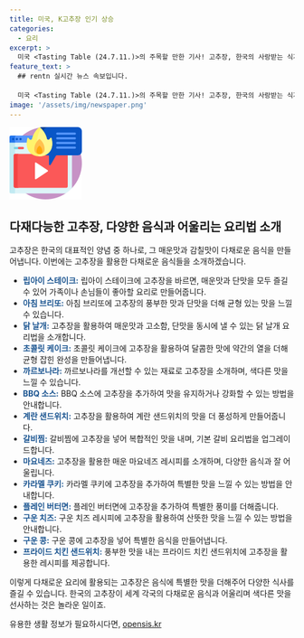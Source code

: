 ```yaml
---
title: 미국, K고추장 인기 상승
categories:
  - 요리
excerpt: >
  미국 <Tasting Table (24.7.11.)>의 주목할 만한 기사! 고추장, 한국의 사랑받는 식재료 중 하나로 소개됐는데, 고추장은 고기 요리부터 디저트까지 다양한 요리에 사용될 수 있어. 립아이 스테이크, BBQ 소스, 갈비찜에 이르기까지 고추장의 활용법을 알아보자. 놀라운 요리 조합으로 새로운 맛을 경험해보세요! ※정책브리핑 출처※
feature_text: >
  ## rentn 실시간 뉴스 속보입니다.

  미국 <Tasting Table (24.7.11.)>의 주목할 만한 기사! 고추장, 한국의 사랑받는 식재료 중 하나로 소개됐는데, 고추장은 고기 요리부터 디저트까지 다양한 요리에 사용될 수 있어. 립아이 스테이크, BBQ 소스, 갈비찜에 이르기까지 고추장의 활용법을 알아보자. 놀라운 요리 조합으로 새로운 맛을 경험해보세요! ※정책브리핑 출처※
image: '/assets/img/newspaper.png'
---
```


<p><img src="/assets/img/news.png" alt="rentncar 속보" /></p>

<h2 data-ke-size="size26">다재다능한 고추장, 다양한 음식과 어울리는 요리법 소개</h2>

<p>고추장은 한국의 대표적인 양념 중 하나로, 그 매운맛과 감칠맛이 다채로운 음식을 만들어냅니다. 이번에는 고추장을 활용한 다채로운 음식들을 소개하겠습니다.</p>

<ul>
<li><b><span style="color: #1a5490;">립아이 스테이크:</span></b> 립아이 스테이크에 고추장을 바르면, 매운맛과 단맛을 모두 즐길 수 있어 가족이나 손님들이 좋아할 요리로 만들어줍니다.</li>
<li><b><span style="color: #1a5490;">아침 브리또:</span></b> 아침 브리또에 고추장의 풍부한 맛과 단맛을 더해 균형 있는 맛을 느낄 수 있습니다.</li>
<li><b><span style="color: #1a5490;">닭 날개:</span></b> 고추장을 활용하여 매운맛과 고소함, 단맛을 동시에 낼 수 있는 닭 날개 요리법을 소개합니다.</li>
<li><b><span style="color: #1a5490;">초콜릿 케이크:</span></b> 초콜릿 케이크에 고추장을 활용하여 달콤한 맛에 약간의 열을 더해 균형 잡힌 완성을 만들어냅니다.</li>
<li><b><span style="color: #1a5490;">까르보나라:</span></b> 까르보나라를 개선할 수 있는 재료로 고추장을 소개하며, 색다른 맛을 느낄 수 있습니다.</li>
<li><b><span style="color: #1a5490;">BBQ 소스:</span></b> BBQ 소스에 고추장을 추가하여 맛을 유지하거나 강화할 수 있는 방법을 안내합니다.</li>
<li><b><span style="color: #1a5490;">계란 샌드위치:</span></b> 고추장을 활용하여 계란 샌드위치의 맛을 더 풍성하게 만들어줍니다.</li>
<li><b><span style="color: #1a5490;">갈비찜:</span></b> 갈비찜에 고추장을 넣어 복합적인 맛을 내며, 기본 갈비 요리법을 업그레이드합니다.</li>
<li><b><span style="color: #1a5490;">마요네즈:</span></b> 고추장을 활용한 매운 마요네즈 레시피를 소개하며, 다양한 음식과 잘 어울립니다.</li>
<li><b><span style="color: #1a5490;">카라멜 쿠키:</span></b> 카라멜 쿠키에 고추장을 추가하여 특별한 맛을 느낄 수 있는 방법을 안내합니다.</li>
<li><b><span style="color: #1a5490;">플레인 버터면:</span></b> 플레인 버터면에 고추장을 추가하여 특별한 풍미를 더해줍니다.</li>
<li><b><span style="color: #1a5490;">구운 치즈:</span></b> 구운 치즈 레시피에 고추장을 활용하여 산뜻한 맛을 느낄 수 있는 방법을 안내합니다.</li>
<li><b><span style="color: #1a5490;">구운 콩:</span></b> 구운 콩에 고추장을 넣어 특별한 음식을 만들어냅니다.</li>
<li><b><span style="color: #1a5490;">프라이드 치킨 샌드위치:</span></b> 풍부한 맛을 내는 프라이드 치킨 샌드위치에 고추장을 활용한 레시피를 제공합니다.</li>
</ul>

<p>이렇게 다채로운 요리에 활용되는 고추장은 음식에 특별한 맛을 더해주어 다양한 식사를 즐길 수 있습니다. 한국의 고추장이 세계 각국의 다채로운 음식과 어울리며 색다른 맛을 선사하는 것은 놀라운 일이죠.</p>
유용한 생활 정보가 필요하시다면, <a href="https://opensis.kr" rel="dofollow">opensis.kr</a>


